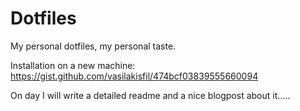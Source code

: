 # Dotfiles

My personal dotfiles, my personal taste.

Installation on a new machine: https://gist.github.com/vasilakisfil/474bcf03839555660094

On day I will write a detailed readme and a nice blogpost about it.....
